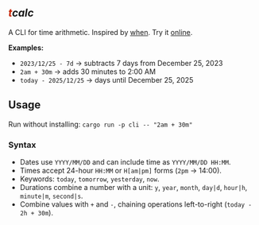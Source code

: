 <h2> <em><span style="color:#c52700">t</span>calc </em> </h2>

A CLI for time arithmetic. Inspired by [when](https://github.com/mitsuhiko/when/tree/main).
Try it [online](https://domenicocinque.github.io/posts/tcalc/).

**Examples:**

* `2023/12/25 - 7d` → subtracts 7 days from December 25, 2023
* `2am + 30m` → adds 30 minutes to 2:00 AM
* `today - 2025/12/25` -> days until December 25, 2025

## Usage

Run without installing: `cargo run -p cli -- "2am + 30m"`

### Syntax

* Dates use `YYYY/MM/DD` and can include time as `YYYY/MM/DD HH:MM`.
* Times accept 24-hour `HH:MM` or `H[am|pm]` forms (`2pm` → 14:00).
* Keywords: `today`, `tomorrow`, `yesterday`, `now`.
* Durations combine a number with a unit: `y`, `year`, `month`, `day|d`, `hour|h`, `minute|m`, `second|s`.
* Combine values with `+` and `-`, chaining operations left-to-right (`today - 2h + 30m`).
